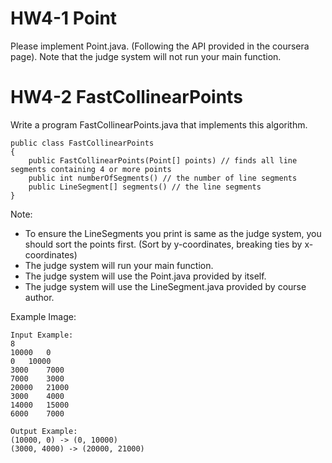# HW4-1 Point
Please implement Point.java. (Following the API provided in the coursera page). Note that the judge system will not run your main function.

# HW4-2 FastCollinearPoints
Write a program FastCollinearPoints.java that implements this algorithm.
```
public class FastCollinearPoints 
{
    public FastCollinearPoints(Point[] points) // finds all line segments containing 4 or more points
    public int numberOfSegments() // the number of line segments 
    public LineSegment[] segments() // the line segments
}
```
Note:
- To ensure the LineSegments you print is same as the judge system, you should sort the points first. (Sort by y-coordinates, breaking ties by x-coordinates)
- The judge system will run your main function.
- The judge system will use the Point.java provided by itself.
- The judge system will use the LineSegment.java provided by course author.  

Example Image:

```
Input Example:
8
10000	0
0	10000
3000	7000
7000	3000
20000	21000
3000	4000
14000	15000
6000	7000
  
Output Example:
(10000, 0) -> (0, 10000) 
(3000, 4000) -> (20000, 21000)
```